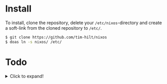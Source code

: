 # Install

To install, clone the repository, delete your `/etc/nixos`-directory and create a soft-link from the cloned repository to `/etc/`.

``` bash
$ git clone https://github.com/tim-hilt/nixos
$ doas ln -s nixos/ /etc/
```

# Todo

<details>
  <summary>Click to expand!</summary>

  ## Options
  
  - [x] doas instead of sudo
  - [x] pipewire instead of pulseaudio
  - [x] packages from unstable channel
  - [ ] dotfiles-management with home-manager
  - [x] correct keyboard-model and locales
  - [x] configuration.nix with symlink
  - [ ] btrfs-partition
  - [x] Configure Bluetooth
  - [ ] Make setup modular, so that multiple machines can use the same preconfigured options (`common.nix` + conditional import, based on hostname or something like that)
  
  ## Window Managers
  
  ### KDE
  
  - [x] Windows-tiling script
  - [x] no titlebar, when maximized
  - [ ] hello window decorations
  
  ### dwm
  
  - [ ] Build own nix-package
  
  ## Packages
  
  - [x] spotify
  - [x] vs-code
  - [ ] openvpn
  - [ ] intellij-idea
  - [x] nvim-nightly
  - [x] go
  - [x] rust
</details>

